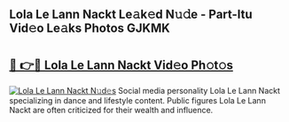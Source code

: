 ## Lola Le Lann Nackt Le𝚊k𝚎d N𝚞𝚍e - Part-Itu Vid𝚎o Le𝚊ks Photos GJKMK

# <h2><a href="http://fb05a1.evod.top/?m=Lola+Le+Lann+Nackt">🔗 👉🔴 Lola Le Lann Nackt Vid𝚎o Ph𝚘t𝚘s</a></h2>

[![Lola Le Lann Nackt N𝚞d𝚎s](https://i.imgur.com/8V9OHl7.gif)](http://fb05a1.evod.top/?m=Lola+Le+Lann+Nackt)
Social media personality Lola Le Lann Nackt specializing in dance and lifestyle content. Public figures Lola Le Lann Nackt are often criticized for their wealth and influence. 
